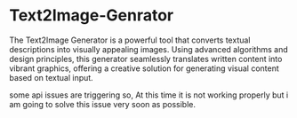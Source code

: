 # Text2Image-Genrator
The Text2Image Generator is a powerful tool that converts textual descriptions into visually appealing images. Using advanced algorithms and design principles, this generator seamlessly translates written content into vibrant graphics, offering a creative solution for generating visual content based on textual input.

some api issues are triggering so, At this time it is not working properly but i am going to solve this issue very soon as possible. 
